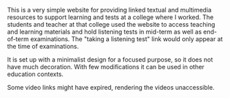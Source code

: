 This is a very simple website for providing linked textual and multimedia resources to support learning and tests at a college where I worked. The students and teacher at that college used the website to access teaching and learning materials and hold listening tests in mid-term as well as end-of-term examinations. The "taking a listening test" link would only appear at the time of examinations.  

It is set up with a minimalist design for a focused purpose, so it does not have much decoration. With few modifications it can be used in other education contexts.
 
Some video links might have expired, rendering the videos unaccessible.
